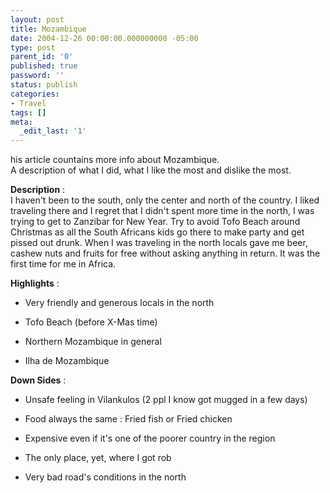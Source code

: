 ```yaml
---
layout: post
title: Mozambique
date: 2004-12-26 00:00:00.000000000 -05:00
type: post
parent_id: '0'
published: true
password: ''
status: publish
categories:
- Travel
tags: []
meta:
  _edit_last: '1'
---
```

his article countains more info about Mozambique.  
A description of what I did, what I like the most and dislike the most.

**Description** :  
I haven't been to the south, only the center and north of the country. I liked traveling there and I regret that I didn't spent more time in the north, I was trying to get to Zanzibar for New Year. Try to avoid Tofo Beach around Christmas as all the South Africans kids go there to make party and get pissed out drunk. When I was traveling in the north locals gave me beer, cashew nuts and fruits for free without asking anything in return. It was the first time for me in Africa.

**Highlights** :

- Very friendly and generous locals in the north

- Tofo Beach (before X-Mas time)

- Northern Mozambique in general

- Ilha de Mozambique

**Down Sides** :

- Unsafe feeling in Vilankulos (2 ppl I know got mugged in a few days)

- Food always the same : Fried fish or Fried chicken

- Expensive even if it's one of the poorer country in the region

- The only place, yet, where I got rob

- Very bad road's conditions in the north

